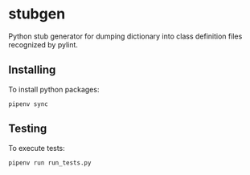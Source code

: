 # stubgen
Python stub generator for dumping dictionary into class definition files recognized by pylint.

## Installing
To install python packages:
```
pipenv sync
```

## Testing
To execute tests:
```
pipenv run run_tests.py
```
